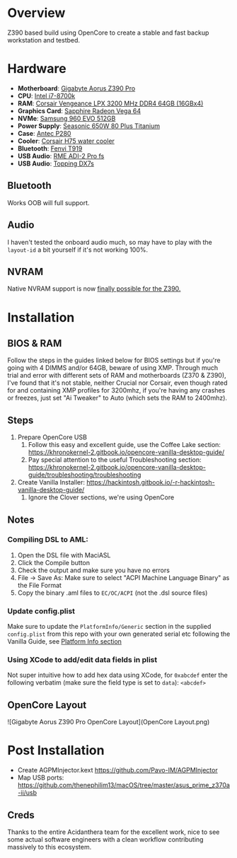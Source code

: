 # Overview

Z390 based build using OpenCore to create a stable and fast backup workstation and testbed. 

# Hardware

- **Motherboard**: [Gigabyte Aorus Z390 Pro](https://smile.amazon.com/GIGABYTE-Z390-AORUS-PRO-Motherboard/dp/B07HRZRBRJ/)
- **CPU**: [Intel i7-8700k](https://smile.amazon.com/gp/product/B07598VZR8/)
- **RAM**: [Corsair Vengeance LPX 3200 MHz DDR4 64GB (16GBx4)](https://smile.amazon.com/gp/product/B07CZ6Q7VT) 
- **Graphics Card**: [Sapphire Radeon Vega 64](https://smile.amazon.com/Saphire-Radeon-Rx-Vega-AMD/dp/B074SR3NBX/)
- **NVMe**: [Samsung 960 EVO 512GB](https://smile.amazon.com/gp/product/B01M20VBU7)
- **Power Supply**: [Seasonic 650W 80 Plus Titanium](https://smile.amazon.com/gp/product/B01HXYRJYK)
- **Case**: [Antec P280](https://smile.amazon.com/gp/product/B005X3E5BO)
- **Cooler**: [Corsair H75 water cooler](https://smile.amazon.com/gp/product/B00FZHWFEW)
- **Bluetooth**: [Fenvi T919](https://smile.amazon.com/gp/product/B07VCCZS54)
- **USB Audio**: [RME ADI-2 Pro fs](https://www.rme-audio.de/adi-2-pro-fs.html)
- **USB Audio**: [Topping DX7s](https://www.amazon.com/Topping-Balanced-Headphone-Amplifier-2ES9038Q2M/dp/B07B4VFS21)

## Bluetooth

Works OOB will full support. 

## Audio 

I haven't tested the onboard audio much, so may have to play with the `layout-id` a bit yourself if it's not working 100%. 

## NVRAM 

Native NVRAM support is now [finally possible for the Z390.](https://www.reddit.com/r/hackintosh/comments/erd2th/nvram_for_all_300_series_users_rejoice/) 

# Installation

## BIOS & RAM

Follow the steps in the guides linked below for BIOS settings but if you're going with 4 DIMMS and/or 64GB, beware of using XMP. Through much trial and error with different sets of RAM and motherboards (Z370 & Z390), I've found that it's not stable, neither Crucial nor Corsair, even though rated for and containing XMP profiles for 3200mhz, if you're having any crashes or freezes, just set "Ai Tweaker" to Auto (which sets the RAM to 2400mhz). 

## Steps

1. Prepare OpenCore USB
   1. Follow this easy and excellent guide, use the Coffee Lake section: https://khronokernel-2.gitbook.io/opencore-vanilla-desktop-guide/
   2. Pay special attention to the useful Troubleshooting section: https://khronokernel-2.gitbook.io/opencore-vanilla-desktop-guide/troubleshooting/troubleshooting
2. Create Vanilla Installer: https://hackintosh.gitbook.io/-r-hackintosh-vanilla-desktop-guide/
   1. Ignore the Clover sections, we're using OpenCore

## Notes 

### Compiling DSL to AML:

1. Open the DSL file with MaciASL
2. Click the Compile button 
3. Check the output and make sure you have no errors
4. File -> Save As: Make sure to select "ACPI Machine Language Binary" as the File Format
5. Copy the binary .aml files to `EC/OC/ACPI` (not the .dsl source files)

### Update config.plist

Make sure to update the `PlatformInfo/Generic` section in the supplied `config.plist` from this repo with your own generated serial etc following the Vanilla Guide, see [Platform Info section](https://khronokernel-2.gitbook.io/opencore-vanilla-desktop-guide/config.plist/coffee-lake#coffee-lake)

### Using XCode to add/edit data fields in plist

Not super intuitive how to add hex data using XCode, for `0xabcdef` enter the following verbatim (make sure the field type is set to `data`): `<abcdef>`

## OpenCore Layout

![Gigabyte Aorus Z390 Pro OpenCore Layout](OpenCore Layout.png)

# Post Installation

* Create AGPMInjector.kext https://github.com/Pavo-IM/AGPMInjector
* Map USB ports: https://github.com/thenephilim13/macOS/tree/master/asus_prime_z370a-ii/usb

## Creds

Thanks to the entire Acidanthera team for the excellent work, nice to see some actual software engineers with a clean workflow contributing massively to this ecosystem. 

